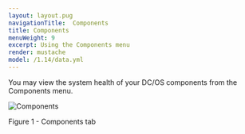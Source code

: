 ```yaml
---
layout: layout.pug
navigationTitle:  Components
title: Components
menuWeight: 9
excerpt: Using the Components menu
render: mustache
model: /1.14/data.yml
---
```


You may view the system health of your DC/OS components from the Components menu.

![Components](/1.14/img/GUI-Components-Main_View-1_12.png)

Figure 1 - Components tab
